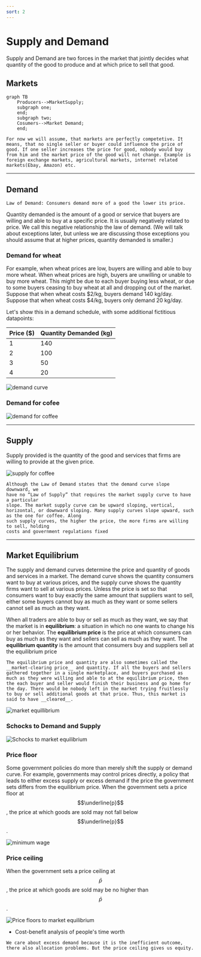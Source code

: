 ```yaml
---
sort: 2
---
```


# Supply and Demand

Supply and Demand are two forces in the market that jointly decides what quantity of the good to produce and at which price to sell that good.

## Markets

```mermaid
graph TB
    Producers-->MarketSupply;
    subgraph one;
    end;
    subgraph two;
    Cosumers-->Market Demand;
    end;
```

```note
For now we will assume, that markets are perfectly competetive. It means, that no single seller or buyer could influence the price of good. If one seller increases the price for good, nobody would buy from him and the market price of the good will not change. Example is foreign exchange markets, agricultural markets, internet related markets(Ebay, Amazon) etc.
```

----

## Demand

```note
Law of Demand: Consumers demand more of a good the lower its price.
```

Quantity demanded is the amount of a good or service that buyers are willing and able to buy at a specific price. It is usually negatively related to price.  We call this negative relationship the law of demand. (We will talk about exceptions later, but unless we are discussing those exceptions you should assume that at higher prices, quantity demanded is smaller.)

### Demand for wheat
For example, when wheat prices are low, buyers are willing and able to buy more wheat. When wheat prices are high, buyers are unwilling or unable to buy more wheat. This might be due to each buyer buying less wheat, or due to some buyers ceasing to buy wheat at all and dropping out of the market. Suppose that when wheat costs $2/kg, buyers demand 140 kg/day. Suppose that when wheat costs $4/kg, buyers only demand 20 kg/day.

Let's show this in a demand schedule, with some additional fictitious datapoints:

| Price  ($)  | Quantity Demanded (kg) |
| ------- | -------- |
| 1 | 140 |
| 2 | 100 |
| 3 | 50 |
| 4 | 20 |

![demand curve](./assets/images/demand.png)


### Demand for cofee

![demand for coffee](./assets/images/demand_coffee.png)

----

## Supply

Supply provided is the quantity of the good and services that firms are willing to provide at the given price.

![supply for coffee](./assets/images/supply_coffee.png)

```warning
Although the Law of Demand states that the demand curve slope downward, we
have no “Law of Supply” that requires the market supply curve to have a particular
slope. The market supply curve can be upward sloping, vertical, horizontal, or downward sloping. Many supply curves slope upward, such as the one for coffee. Along
such supply curves, the higher the price, the more firms are willing to sell, holding
costs and government regulations fixed
```

----

## Market Equilibrium

The supply and demand curves determine the price and quantity of goods and services
in a market. The demand curve shows the quantity consumers want to buy at various
prices, and the supply curve shows the quantity firms want to sell at various prices.
Unless the price is set so that consumers want to buy exactly the same amount that
suppliers want to sell, either some buyers cannot buy as much as they want or some
sellers cannot sell as much as they want.

When all traders are able to buy or sell as much as they want, we say that the
market is in **equilibrium**: a situation in which no one wants to change his or her
behavior. The __equilibrium price__ is the price at which consumers can buy as much as
they want and sellers can sell as much as they want. The __equilibrium quantity__ is the
amount that consumers buy and suppliers sell at the equilibrium price

```note
The equilibrium price and quantity are also sometimes called the __market-clearing price__ and quantity. If all the buyers and sellers gathered together in a single marketplace, and buyers purchased as much as they were willing and able to at the equilibrium price, then the each buyer and seller would finish their business and go home for the day. There would be nobody left in the market trying fruitlessly to buy or sell additional goods at that price. Thus, this market is said to have __cleared__.
```

![market equillibrium](./assets/images/market_eq.png)

### Schocks to Demand and Supply

![Schocks to market equilibrium](./assets/images/market_eq_shocks.png)


### Price floor
Some government policies do more than merely shift the supply or demand curve. For
example, governments may control prices directly, a policy that leads to either excess
supply or excess demand if the price the government sets differs from the equilibrium
price. When the government sets a price floor at $$\underline{p}$$, the price at which goods are sold may not fall below $$\underline{p}$$.

![minimum wage](./assets/images/minimum_wage.png)

### Price ceiling
When the government sets a price ceiling at $$\bar{p}$$, the price at which
goods are sold may be no higher than $$\bar{p}$$.

![Price floors to market equilibrium](./assets/images/price_floor_gasoline.png)

- Cost-benefit analysis of people's time worth

```note
We care about excess demand because it is the inefficient outcome, there also allocation problems. But the price ceiling gives us equity.
```
